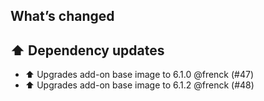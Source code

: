 ## What’s changed

## ⬆️ Dependency updates

- ⬆️ Upgrades add-on base image to 6.1.0 @frenck (#47)
- ⬆️ Upgrades add-on base image to 6.1.2 @frenck (#48)
